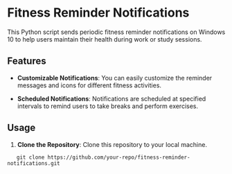# Fitness Reminder Notifications

This Python script sends periodic fitness reminder notifications on Windows 10 to help users maintain their health during work or study sessions.

## Features

- **Customizable Notifications**: You can easily customize the reminder messages and icons for different fitness activities.

- **Scheduled Notifications**: Notifications are scheduled at specified intervals to remind users to take breaks and perform exercises.

## Usage

1. **Clone the Repository**: Clone this repository to your local machine.

```
   git clone https://github.com/your-repo/fitness-reminder-notifications.git
```
